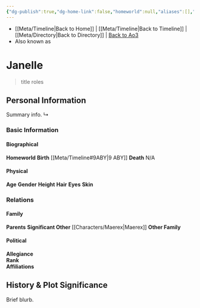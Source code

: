 ```yaml
---
{"dg-publish":true,"dg-home-link":false,"homeworld":null,"aliases":[],"tags":["newrepublicsenate","resistance","princess","character","unfinished"],"permalink":"/characters/janelle/","dgHomeLink":false,"dgPassFrontmatter":true}
---
```


- [[Meta/Timeline\|Back to Home]] | [[Meta/Timeline\|Back to Timeline]] | [[Meta/Directory\|Back to Directory]] | [Back to Ao3](https://archiveofourown.org/works/19334440/chapters/45992584)
- Also known as

# Janelle
>title roles

## Personal Information
Summary info.
↳

### Basic Information

#### Biographical
**Homeworld** 
**Birth** [[Meta/Timeline#9ABY\|9 ABY]]
**Death** N/A

#### Physical
**Age** 
**Gender** 
**Height** 
**Hair** 
**Eyes** 
**Skin** 

### Relations

#### Family
**Parents** 
**Significant Other** [[Characters/Maerex\|Maerex]]
**Other Family**

#### Political
**Allegiance**  
**Rank**  
**Affiliations**  

## History & Plot Significance
Brief blurb.